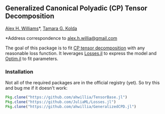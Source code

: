 ## Generalized Canonical Polyadic (CP) Tensor Decomposition

[Alex H. Williams](http://alexhwilliams.info/)\*, [Tamara G. Kolda](http://www.sandia.gov/~tgkolda/)

\*Address correspondence to alex.h.willia@gmail.com

The goal of this package is to fit [CP tensor decomposition](https://en.wikipedia.org/wiki/Tensor_rank_decomposition) with any reasonable loss function. It leverages [Losses.jl](https://github.com/JuliaML/Losses.jl) to express the model and [Optim.jl](https://github.com/JuliaOpt/Optim.jl) to fit parameters.

### Installation

Not all of the required packages are in the official registry (yet). So try this and bug me if it doesn't work:

```julia
Pkg.clone("https://github.com/ahwillia/TensorBase.jl")
Pkg.clone("https://github.com/JuliaML/Losses.jl")
Pkg.clone("https://github.com/ahwillia/GeneralizedCPD.jl")
```
